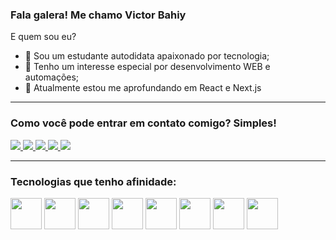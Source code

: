 ### Fala galera! Me chamo Victor Bahiy

E quem sou eu?
- 👋 Sou um estudante autodidata apaixonado por tecnologia;
- 👀 Tenho um interesse especial por desenvolvimento WEB e automações;
- 🌱 Atualmente estou me aprofundando em React e Next.js

---

### Como você pode entrar em contato comigo? Simples!

<div display="inline">
  
  <a href="mailTo: bahiy14@gmail.com">
    <img src="https://img.shields.io/badge/Gmail-D14836?style=for-the-badge&logo=gmail&logoColor=white"/>
  </a>
  
  <a href="https://linkedin.com/in/victor-bahiy">
    <img src="https://img.shields.io/badge/linkedin-%230077B5.svg?style=for-the-badge&logo=linkedin&logoColor=white"/>
  </a>
  
  <a href="https://drive.google.com/file/d/1EE9cG4vjokGxkou_WDieB_DhsZnnI8tA/view?usp=drive_link">
    <img src="https://img.shields.io/badge/Google%20Drive-4285F4?style=for-the-badge&logo=googledrive&logoColor=white"/>
  </a>

  <a href="https://api.whatsapp.com/send?phone=5511918759074&text=Ol%C3%A1!%20Tudo%20bem%3F%20Peguei%20seu%20contato%20no%20seu%20GitHub">
    <img src="https://img.shields.io/badge/WhatsApp-25D366?style=for-the-badge&logo=whatsapp&logoColor=white"/>
  </a>

  <a href="https://www.instagram.com/victor.bahiy/">
    <img src="https://img.shields.io/badge/Instagram-%23E4405F.svg?style=for-the-badge&logo=Instagram&logoColor=white"/>
  </a>
  
</div>
  
---

### Tecnologias que tenho afinidade:

<div display="inline" > 
<img width="50" heigth="50" src="https://cdn.jsdelivr.net/gh/devicons/devicon@latest/icons/javascript/javascript-original.svg" />
<img width="50" heigth="50" src="https://cdn.jsdelivr.net/gh/devicons/devicon@latest/icons/react/react-original.svg" />
<img width="50" heigth="50" src="https://cdn.jsdelivr.net/gh/devicons/devicon@latest/icons/nodejs/nodejs-original-wordmark.svg" />
<img width="50" heigth="50" src="https://cdn.jsdelivr.net/gh/devicons/devicon@latest/icons/html5/html5-original.svg" />
<img width="50" heigth="50" src="https://cdn.jsdelivr.net/gh/devicons/devicon@latest/icons/tailwindcss/tailwindcss-original.svg" />
<img width="50" heigth="50" src="https://cdn.jsdelivr.net/gh/devicons/devicon@latest/icons/python/python-original.svg" />
<img width="50" heigth="50" src="https://cdn.jsdelivr.net/gh/devicons/devicon@latest/icons/git/git-original.svg" />
<img width="50" heigth="50" src="https://cdn.jsdelivr.net/gh/devicons/devicon@latest/icons/vitejs/vitejs-original.svg" />

</div>
